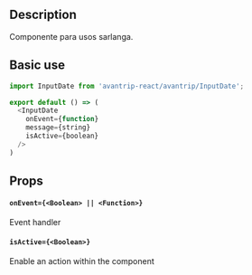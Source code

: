## Description
Componente para usos sarlanga.

## Basic use

```javascript
import InputDate from 'avantrip-react/avantrip/InputDate';

export default () => (
  <InputDate
    onEvent={function}
    message={string}
    isActive={boolean}
  />
)
```


## Props

#### `onEvent={<Boolean> || <Function>}`
Event handler

#### `isActive={<Boolean>}`
Enable an action within the component

